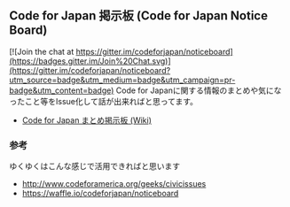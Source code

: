 Code for Japan 掲示板   (Code for Japan Notice Board)
------------------

[![Join the chat at https://gitter.im/codeforjapan/noticeboard](https://badges.gitter.im/Join%20Chat.svg)](https://gitter.im/codeforjapan/noticeboard?utm_source=badge&utm_medium=badge&utm_campaign=pr-badge&utm_content=badge)
Code for Japanに関する情報のまとめや気になったこと等をIssue化して話が出来ればと思ってます。

- [Code for Japan まとめ掲示板 (Wiki)](https://github.com/codeforjapan/noticeboard/wiki)


### 参考
ゆくゆくはこんな感じで活用できればと思います

- http://www.codeforamerica.org/geeks/civicissues
- https://waffle.io/codeforjapan/noticeboard